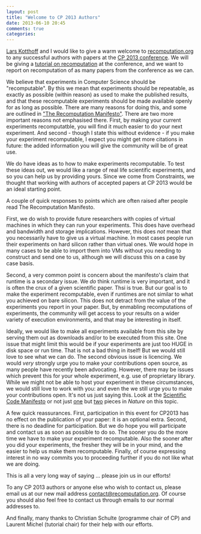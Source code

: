 ```yaml
---
layout: post
title: "Welcome to CP 2013 Authors"
date: 2013-06-10 20:45
comments: true
categories: 
---
```


[Lars Kotthoff](http://4c.ucc.ie/~larsko/) and I would like to give a warm welcome to 
[recomputation.org](http://recomputation.org) to any successful authors with papers at the [CP 2013 conference](http://cp2013.a4cp.org/). 
We will be giving a [tutorial on recomputation](http://cp2013.a4cp.org/program/tutorials) at the conference, and we want to report on recomputation of as many papers from the conference as we can. 

We believe that experiments in Computer Science should be "recomputable".  By this we mean that experiments should be repeatable, as exactly as possible (within reason) as used to make the published results, and that these recomputable experiments should be made available openly for as long as possible.   There are many reasons for doing this, and some are outlined in ["The Recomputation Manifesto"](http://www.recomputation.org/blog/2013/04/12/the-recomputation-manifesto/).   There are two more important reasons not emphasised there.  First, by making your current experiments recomputatble, you will find it much easier to do your next experiment.  And second - though I state this without evidence - if you make your experiment recomputable, I expect you might get more citations in future: the added information you will give the community will be of great use. 

We do have ideas as to how to make experiments recomputable.  To test these ideas out, we would like a range of real life scientific experiments, and so you can help us by providing yours.   Since we come from Constraints, we thought that working with authors of accepted papers at CP 2013 would be an ideal starting point. 

A couple of quick responses to points which are often raised after people read The Recomputation Manifesto.   

First, we do wish to provide future researchers with copies of virtual machines in which they can run your experiments.  This does have overhead and bandwidth and storage implications.  However, this does *not* mean that you necessarily have to give us a virtual machine.   In most cases people run their experiments on hard silicon rather than virtual ones.  We would hope in many cases to be able to import them into VMs without you needing to construct and send one to us, although we will discuss this on a case by case basis.  

Second, a very common point is concern about the manifesto's claim that runtime is a secondary issue.  We *do* think runtime is very important, and it is often the crux of a given scientific paper.  Thsi is true.  But our goal is to make the experiment recomputable, even if runtimes are not similar to what you achieved on bare silicon.  This does not detract from the value of the experiments you report in your paper.  But, by enmabling recomputations of experiments, the community will get access to your results on a wider variety of execution environments, and that may be interesting in itself.

Ideally, we would like to make all experiments available from this site by serving them out as downloads and/or to be executed from this site. One issue that might limit this would be if your experiments are just too HUGE in disk space or run time.  That is not a bad thing in itself!  But we would still love to see what we can do.  The second obvious issue is licencing.  We would *very* strongly urge you to make your contributions open source, as many people have recently been advocating.  However, there may be issues which prevent this for your whole experiment, e.g. use of proprietary library.  While we might not be able to host your experiment in these circumstances, we would still love to work with you: and even the we still urge you to make your contributions open.  It's not us just saying this.  Look at the 
[Scientific Code Manifesto](http://sciencecodemanifesto.org)
or not just 
[one](http://www.nature.com/nature/journal/v482/n7386/full/nature10836.html) but
[two](http://www.nature.com/news/2010/101013/full/467753a.html) pieces in *Nature* on this topic.  


A few quick reassurances.  First, participation in this event for CP2013 has no effect on the publication of your paper: it is an optional extra.  Second, there is no deadline for participation.  But we do hope you will participate and contact us as soon as possible to do so.  The sooner you do the more time we have to make your experiment recomputable.  Also the sooner after you did your experiments, the fresher they will be in your mind, and the easier to help us make them recomputable.  Finally, of course expressing interest in no way commits you to proceeding further if you do not like what we are doing.

This is all a very long way of saying ... please join us in our efforts! 

To any CP 2013 authors or anyone else who wish to contact us, please email us at our new mail address [contact@recomputation.org](mailto:contact@recomputation.org).    Of course you should also feel free to contact us through emails to our normal addresses to.

And finally, many thanks to Christian Schulte (programme chair of CP) and Laurent Michel (tutorial chair) for their help with our efforts.



